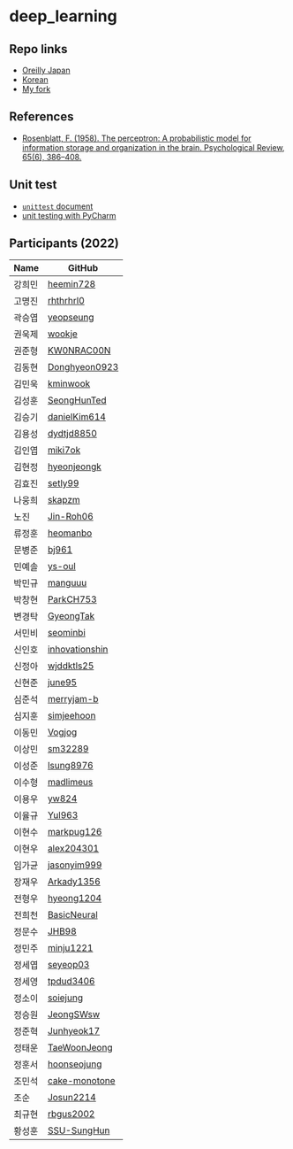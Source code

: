 # deep_learning

## Repo links
* [Oreilly Japan](https://github.com/oreilly-japan/deep-learning-from-scratch)
* [Korean](https://github.com/WegraLee/deep-learning-from-scratch)
* [My fork](https://github.com/ssuai/deep_learning_from_scratch)

## References
* [Rosenblatt, F. (1958). The perceptron: A probabilistic model for information storage and organization in the brain. Psychological Review, 65(6), 386–408.](https://doi.org/10.1037/h0042519)

## Unit test
* [`unittest` document](https://docs.python.org/2/library/unittest.html)
* [unit testing with PyCharm](https://www.jetbrains.com/help/pycharm/testing-your-first-python-application.html#write-test)

## Participants (2022)

| Name  | GitHub |
| --- | --- |
| 강희민 | [heemin728](http://github.com/heemin728) |
| 고명진 | [rhthrhrl0](http://github.com/rhthrhrl0) |
| 곽승엽 | [yeopseung](http://github.com/yeopseung) |
| 권욱제 | [wookje](http://github.com/wookje) |
| 권준형 | [KW0NRAC00N](http://github.com/KW0NRAC00N) |
| 김동현 | [Donghyeon0923](http://github.com/Donghyeon0923) |
| 김민욱 | [kminwook](http://github.com/kminwook) |
| 김성훈 | [SeongHunTed](http://github.com/SeongHunTed) |
| 김승기 | [danielKim614](http://github.com/danielKim614) |
| 김용성 | [dydtjd8850](http://github.com/dydtjd8850) |
| 김인엽 | [miki7ok](http://github.com/miki7ok) |
| 김현정 | [hyeonjeongk](http://github.com/hyeonjeongk) |
| 김효진 | [setly99](http://github.com/setly99) |
| 나웅희 | [skapzm](http://github.com/skapzm) |
| 노진 | [Jin-Roh06](http://github.com/Jin-Roh06) |
| 류정훈 | [heomanbo](http://github.com/heomanbo) |
| 문병준 | [bj961](http://github.com/bj961) |
| 민예솔 | [ys-oul](http://github.com/ys-oul) |
| 박민규 | [manguuu](http://github.com/manguuu) |
| 박창현 | [ParkCH753](http://github.com/ParkCH753) |
| 변경탁 | [GyeongTak](http://github.com/GyeongTak) |
| 서민비 | [seominbi](http://github.com/seominbi) |
| 신인호 | [inhovationshin](http://github.com/inhovationshin) |
| 신정아 | [wjddktls25](http://github.com/wjddktls25) |
| 신현준 | [june95](http://github.com/june95) |
| 심준석 | [merryjam-b](http://github.com/merryjam-b) |
| 심지훈 | [simjeehoon](http://github.com/simjeehoon) |
| 이동민 | [Vogjog](http://github.com/Vogjog) |
| 이상민 | [sm32289](http://github.com/sm32289) |
| 이성준 | [lsung8976](http://github.com/lsung8976) |
| 이수형 | [madlimeus](http://github.com/madlimeus) |
| 이용우 | [yw824](http://github.com/yw824) |
| 이율규 | [Yul963](http://github.com/Yul963) |
| 이현수 | [markpug126](http://github.com/markpug126) |
| 이현우 | [alex204301](http://github.com/alex204301) |
| 임가균 | [jasonyim999](http://github.com/jasonyim999) |
| 장재우 | [Arkady1356](http://github.com/Arkady1356) |
| 전형우 | [hyeong1204](http://github.com/hyeong1204) |
| 전희천 | [BasicNeural](http://github.com/BasicNeural) |
| 정문수 | [JHB98](http://github.com/JHB98) |
| 정민주 | [minju1221](http://github.com/minju1221) |
| 정세엽 | [seyeop03](http://github.com/seyeop03) |
| 정세영 | [tpdud3406](http://github.com/tpdud3406) |
| 정소이 | [soiejung](http://github.com/soiejung) |
| 정승원 | [JeongSWsw](http://github.com/JeongSWsw) |
| 정준혁 | [Junhyeok17](http://github.com/Junhyeok17) |
| 정태운 | [TaeWoonJeong](http://github.com/TaeWoonJeong) |
| 정훈서 | [hoonseojung](http://github.com/hoonseojung) |
| 조민석 | [cake-monotone](http://github.com/cake-monotone) |
| 조순 | [Josun2214](http://github.com/Josun2214) |
| 최규현 | [rbgus2002](http://github.com/rbgus2002) |
| 황성훈 | [SSU-SungHun](http://github.com/SSU-SungHun) |
